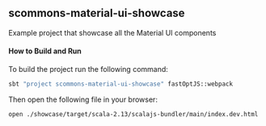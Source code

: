 
## scommons-material-ui-showcase
Example project that showcase all the Material UI components

#### How to Build and Run

To build the project run the following command:
```bash
sbt "project scommons-material-ui-showcase" fastOptJS::webpack
```

Then open the following file in your browser:
```bash
open ./showcase/target/scala-2.13/scalajs-bundler/main/index.dev.html
```

